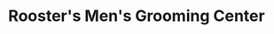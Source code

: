 ---
title: "Rooster's Men's Grooming Center"
url: /gaithersburg/roosters-mens-grooming-center/
shop: hairdresser
---